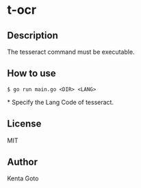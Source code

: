 # t-ocr

## Description
The tesseract command must be executable.

## How to use
```
$ go run main.go <DIR> <LANG>
```
\* Specify the Lang Code of tesseract.

## License
MIT

## Author
Kenta Goto
